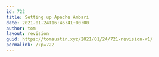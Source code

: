 ```yaml
---
id: 722
title: Setting up Apache Ambari
date: 2021-01-24T16:46:41+00:00
author: tom
layout: revision
guid: https://tomaustin.xyz/2021/01/24/721-revision-v1/
permalink: /?p=722
---
```

